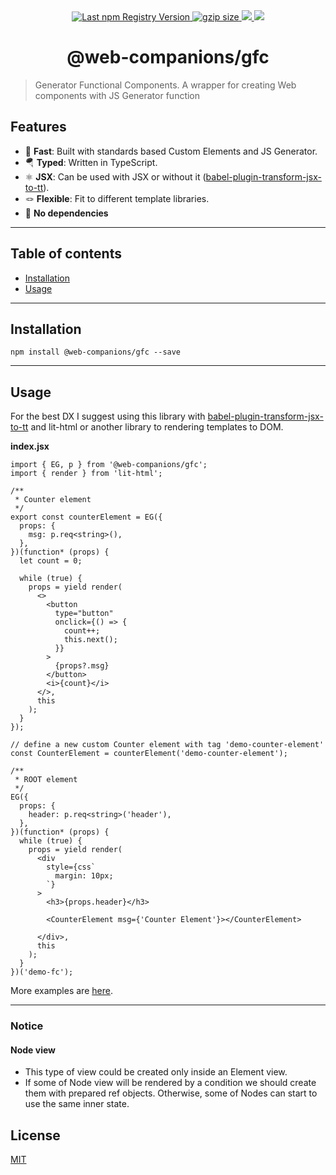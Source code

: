 <div align="center">
  <a href="https://www.npmjs.com/package/@web-companions/gfc">
    <img src="https://img.shields.io/npm/v/@web-companions/gfc.svg?logo=npm" alt="Last npm Registry Version">
  </a>
  <a href="https://bundlephobia.com/result?p=@web-companions/gfc">
    <img alt="gzip size" src="https://img.shields.io/bundlephobia/minzip/@web-companions/gfc" />
  </a>
  <a href="https://github.com/sumbad/web-companions/actions/workflows/gfc.yml">
    <img src="https://github.com/sumbad/web-companions/actions/workflows/gfc.yml/badge.svg"/>
  </a>
  <a href="https://codecov.io/gh/sumbad/web-companions/tree/master/packages/gfc">
    <img src="https://codecov.io/gh/sumbad/web-companions/master/devlop/graph/badge.svg?flag=gfc"/>
  </a>
</div>

<h1 align="center">@web-companions/gfc</h1>

> Generator Functional Components. A wrapper for creating Web components with JS Generator function

## Features

- 🚀 **Fast**: Built with standards based Custom Elements and JS Generator.
- 🪂 **Typed**: Written in TypeScript.
- ⚛️ **JSX**: Can be used with JSX or without it ([babel-plugin-transform-jsx-to-tt](https://github.com/sumbad/babel-plugin-transform-jsx-to-tt)).
- 🪢 **Flexible**: Fit to different template libraries.
- 🧹 **No dependencies**

---

## Table of contents

- [Installation](#installation)
- [Usage](#usage)

---

## Installation

```
npm install @web-companions/gfc --save
```

---

## Usage

For the best DX I suggest using this library with [babel-plugin-transform-jsx-to-tt](https://github.com/sumbad/babel-plugin-transform-jsx-to-tt) and lit-html or another library to rendering templates to DOM.

**index.jsx**

```tsx
import { EG, p } from '@web-companions/gfc';
import { render } from 'lit-html';

/**
 * Counter element
 */
export const counterElement = EG({
  props: {
    msg: p.req<string>(),
  },
})(function* (props) {
  let count = 0;

  while (true) {
    props = yield render(
      <>
        <button
          type="button"
          onclick={() => {
            count++;
            this.next();
          }}
        >
          {props?.msg}
        </button>
        <i>{count}</i>
      </>,
      this
    );
  }
});

// define a new custom Counter element with tag 'demo-counter-element'
const CounterElement = counterElement('demo-counter-element');

/**
 * ROOT element
 */
EG({
  props: {
    header: p.req<string>('header'),
  },
})(function* (props) {
  while (true) {
    props = yield render(
      <div
        style={css`
          margin: 10px;
        `}
      >
        <h3>{props.header}</h3>

        <CounterElement msg={'Counter Element'}></CounterElement>

      </div>,
      this
    );
  }
})('demo-fc');
```

More examples are [here](https://github.com/sumbad/web-companions/tree/master/packages/gfc/demo/src).

---


### Notice

#### Node view
- This type of view could be created only inside an Element view.
- If some of Node view will be rendered by a condition we should create them with prepared ref objects. Otherwise, some of Nodes can start to use the same inner state.


## License
[MIT](./LICENSE)